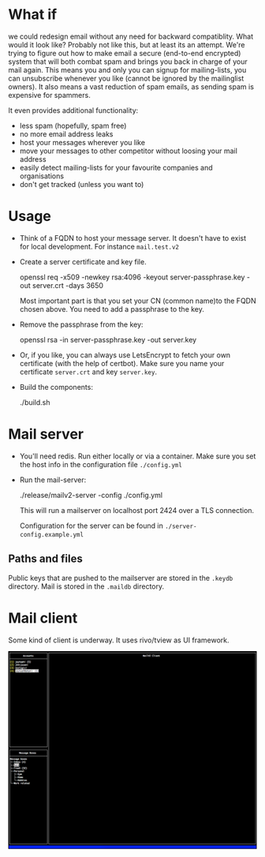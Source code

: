 # What if
we could redesign email without any need for backward compatiblity. What would it look like? Probably not like this, but at least its an attempt.
We're trying to figure out how to make email a secure (end-to-end encrypted) system that will both combat spam and brings you back in charge of 
your mail again. This means you and only you can signup for mailing-lists, you can unsubscribe whenever you like (cannot be ignored by the 
mailinglist owners). It also means a vast reduction of spam emails, as sending spam is expensive for spammers.

It even provides additional functionality:

  - less spam (hopefully, spam free)
  - no more email address leaks
  - host your messages wherever you like
  - move your messages to other competitor without loosing your mail address 
  - easily detect mailing-lists for your favourite companies and organisations
  - don't get tracked (unless you want to) 

# Usage

* Think of a FQDN to host your message server. It doesn't have to exist for local development. For instance `mail.test.v2`

* Create a server certificate and key file. 

    openssl req -x509 -newkey rsa:4096 -keyout server-passphrase.key -out server.crt -days 3650

    Most important part is that you set your CN (common name)to the FQDN chosen above. You need to add a passphrase to the key.
 
* Remove the passphrase from the key:
 
    openssl rsa -in server-passphrase.key -out server.key

* Or, if you like, you can always use LetsEncrypt to fetch your own certificate (with the help of certbot). Make sure you 
  name your certificate `server.crt` and key `server.key`.

* Build the components:

    ./build.sh
    
    
# Mail server

* You'll need redis. Run either locally or via a container. Make sure you set the host info in the configuration file `./config.yml`

* Run the mail-server:

    ./release/mailv2-server -config ./config.yml

    This will run a mailserver on localhost port 2424 over a TLS connection.
    
    Configuration for the server can be found in `./server-config.example.yml`

## Paths and files

Public keys that are pushed to the mailserver are stored in the `.keydb` directory.
Mail is stored in the `.maildb` directory.


# Mail client

Some kind of client is underway. It uses rivo/tview as UI framework.

![client.png](client.png) 


